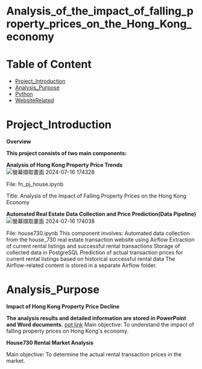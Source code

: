 # Analysis_of_the_impact_of_falling_property_prices_on_the_Hong_Kong_economy

# Table of Content
* [Project_Introduction](#Project_Introduction)
* [Analysis_Purpose](#Analysis_Purpose)
* [Python](#Python)
* [WebsiteRelated](#WebsiteRelated)


# Project_Introduction
 **Overview**

**This project consists of two main components:**

**Analysis of Hong Kong Property Price Trends**
![螢幕擷取畫面 2024-07-16 174328](https://github.com/user-attachments/assets/cc3e8819-1c0d-4536-8560-5a29b9a3160d)


File: fn_pj_house.ipynb

Title: Analysis of the Impact of Falling Property Prices on the Hong Kong Economy

**Automated Real Estate Data Collection and Price Prediction(Data Pipeline)**
![螢幕擷取畫面 2024-07-16 174038](https://github.com/user-attachments/assets/72b3127d-efca-46d6-ad3e-86c82937a3e5)

File: house730.ipynb
This component involves:
Automated data collection from the house_730 real estate transaction website using Airflow
Extraction of current rental listings and successful rental transactions
Storage of collected data in PostgreSQL
Prediction of actual transaction prices for current rental listings based on historical successful rental data
The Airflow-related content is stored in a separate Airflow folder.

# Analysis_Purpose

**Impact of Hong Kong Property Price Decline**

**The analysis results and detailed information are stored in PowerPoint and Word documents.**
[ppt link]([(https://github.com/ryanng9672/Analysis_of_the_impact_of_falling_property_prices_on_the_Hong_Kong_economy/blob/master/up_to_git_pj/Final%20Project_ppt.pptx)])
Main objective: To understand the impact of falling property prices on Hong Kong's economy.

**House730 Rental Market Analysis**

Main objective: To determine the actual rental transaction prices in the market.



